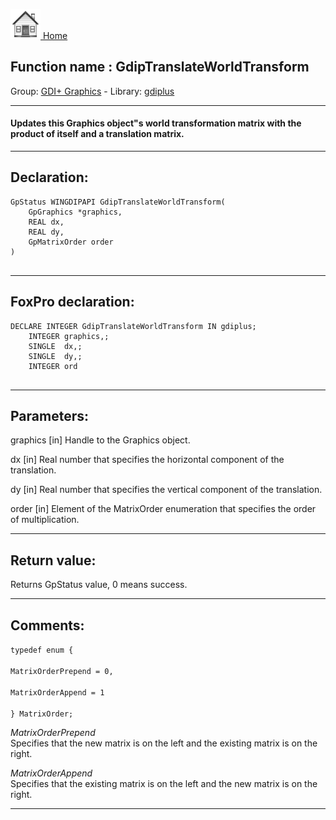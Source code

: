 [<img src="../../images/home.png"> Home ](https://github.com/VFPX/Win32API)  

## Function name : GdipTranslateWorldTransform
Group: [GDI+ Graphics](../../functions_group.md#GDIplus_Graphics)  -  Library: [gdiplus](../../Libraries.md#gdiplus)  
***  


#### Updates this Graphics object"s world transformation matrix with the product of itself and a translation matrix.
***  


## Declaration:
```foxpro  
GpStatus WINGDIPAPI GdipTranslateWorldTransform(
	GpGraphics *graphics,
	REAL dx,
	REAL dy,
	GpMatrixOrder order
)
  
```  
***  


## FoxPro declaration:
```foxpro  
DECLARE INTEGER GdipTranslateWorldTransform IN gdiplus;
	INTEGER graphics,;
	SINGLE  dx,;
	SINGLE  dy,;
	INTEGER ord
  
```  
***  


## Parameters:
graphics
[in] Handle to the Graphics object.

dx
[in] Real number that specifies the horizontal component of the translation. 

dy
[in] Real number that specifies the vertical component of the translation. 

order
[in] Element of the MatrixOrder enumeration that specifies the order of multiplication.  
***  


## Return value:
Returns GpStatus value, 0 means success.  
***  


## Comments:
<code>typedef enum {  
    MatrixOrderPrepend = 0,  
    MatrixOrderAppend = 1  
} MatrixOrder;</code>  
  
<Em>MatrixOrderPrepend</Em>  
Specifies that the new matrix is on the left and the existing matrix is on the right.   
  
<Em>MatrixOrderAppend</Em>  
Specifies that the existing matrix is on the left and the new matrix is on the right.  
  
***  

